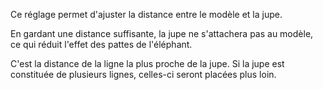 Ce réglage permet d'ajuster la distance entre le modèle et la jupe.

En gardant une distance suffisante, la jupe ne s'attachera pas au modèle, ce qui réduit l'effet des pattes de l'éléphant.

C'est la distance de la ligne la plus proche de la jupe. Si la jupe est constituée de plusieurs lignes, celles-ci seront placées plus loin.
